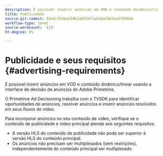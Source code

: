 ```yaml
---
description: É possível inserir anúncios em VOD e conteúdo dinâmico/linear usando a interface de decisão de anúncios do Adobe Primetime.
title: Publicidade
source-git-commit: 02ebc3548a254b2a6554f1ab34afbb3ea5f09bb8
workflow-type: tm+mt
source-wordcount: '113'
ht-degree: 0%

---
```


# Publicidade e seus requisitos {#advertising-requirements}

É possível inserir anúncios em VOD e conteúdo dinâmico/linear usando a interface de decisão de anúncios do Adobe Primetime.

O Primetime Ad Decisioning trabalha com o TVSDK para identificar oportunidades de anúncios, resolver anúncios e inserir anúncios resolvidos em seus fluxos de vídeo.

Para incorporar anúncios no seu conteúdo de vídeo, verifique se o conteúdo de publicidade e vídeo principal atende aos seguintes requisitos:

* A versão HLS do conteúdo de publicidade não pode ser superior à versão HLS do conteúdo principal.
* Os anúncios não precisam ser multiplexados (sem restrições), independentemente do conteúdo principal ser multiplexado.
